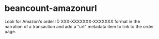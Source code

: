 # beancount-amazonurl

Look for Amazon's order ID XXX-XXXXXXX-XXXXXXX format in the narration of a
transaction and add a "url" metadata item to link to the order page.
